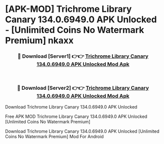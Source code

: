 # [APK-MOD] Trichrome Library Canary 134.0.6949.0 APK Unlocked - [Unlimited Coins No Watermark Premium] nkaxx



<div align="center">
<h3>🔴 Download [Server1] 👉👉 <a href="https://momento.my/?title=Trichrome_Library_Canary_134.0.6949.0_APK_Unlocked">Trichrome Library Canary 134.0.6949.0 APK Unlocked Mod Apk</a></h3><br>

<h3>🔴 Download [Server2] 👉👉 <a href="https://momento.my/?title=Trichrome_Library_Canary_134.0.6949.0_APK_Unlocked">Trichrome Library Canary 134.0.6949.0 APK Unlocked Mod Apk</a></h3>
</div>



Download Trichrome Library Canary 134.0.6949.0 APK Unlocked 

Free APK MOD Trichrome Library Canary 134.0.6949.0 APK Unlocked [Unlimited Coins No Watermark Premium]

Download Trichrome Library Canary 134.0.6949.0 APK Unlocked [Unlimited Coins No Watermark Premium] Mod For Android
